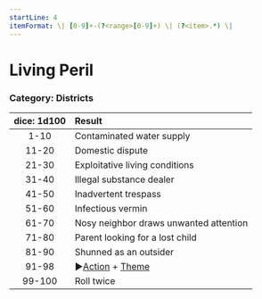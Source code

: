 ```yaml
---
startLine: 4
itemFormat: \| [0-9]+-(?<range>[0-9]+) \| (?<item>.*) \|
---
```

# Living Peril
### Category: Districts

| dice: 1d100 | Result |
|:----:|:-------|
| 1-10 | Contaminated water supply |
| 11-20 | Domestic dispute |
| 21-30 | Exploitative living conditions |
| 31-40 | Illegal substance dealer |
| 41-50 | Inadvertent trespass |
| 51-60 | Infectious vermin |
| 61-70 | Nosy neighbor draws unwanted attention |
| 71-80 | Parent looking for a lost child |
| 81-90 | Shunned as an outsider |
| 91-98 | ▶[Action](Core_Action.md) + [Theme](Core_Theme.md) |
| 99-100 | Roll twice |